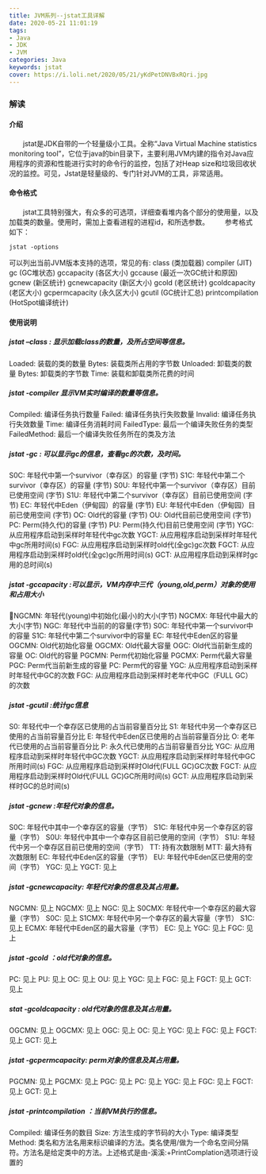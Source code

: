 ```yaml
---
title: JVM系列--jstat工具详解
date: 2020-05-21 11:01:19
tags:
- Java
- JDK
- JVM
categories: Java
keywords: jstat
cover: https://i.loli.net/2020/05/21/yKdPetDNVBxRQri.jpg
---
```

### 解读
#### 介绍
&emsp;&emsp;jstat是JDK自带的一个轻量级小工具。全称“Java Virtual Machine statistics monitoring tool”，它位于java的bin目录下，主要利用JVM内建的指令对Java应用程序的资源和性能进行实时的命令行的监控，包括了对Heap size和垃圾回收状况的监控。可见，Jstat是轻量级的、专门针对JVM的工具，非常适用。
#### 命令格式
&emsp;&emsp;jstat工具特别强大，有众多的可选项，详细查看堆内各个部分的使用量，以及加载类的数量。使用时，需加上查看进程的进程id，和所选参数。
&emsp;&emsp;参考格式如下：
```shell
jstat -options 
```
可以列出当前JVM版本支持的选项，常见的有:
class (类加载器) 
compiler (JIT) 
gc (GC堆状态) 
gccapacity (各区大小) 
gccause (最近一次GC统计和原因) 
gcnew (新区统计)
gcnewcapacity (新区大小)
gcold (老区统计)
gcoldcapacity (老区大小)
gcpermcapacity (永久区大小)
gcutil (GC统计汇总)
printcompilation (HotSpot编译统计)

#### 使用说明
##### jstat –class<pid> : 显示加载class的数量，及所占空间等信息。
Loaded: 装载的类的数量
Bytes: 装载类所占用的字节数
Unloaded: 卸载类的数量
Bytes: 卸载类的字节数
Time: 装载和卸载类所花费的时间
##### jstat -compiler <pid>显示VM实时编译的数量等信息。
Compiled: 编译任务执行数量
Failed: 编译任务执行失败数量
Invalid: 编译任务执行失效数量
Time: 编译任务消耗时间
FailedType: 最后一个编译失败任务的类型
FailedMethod: 最后一个编译失败任务所在的类及方法
##### jstat -gc <pid>: 可以显示gc的信息，查看gc的次数，及时间。
S0C: 年轻代中第一个survivor（幸存区）的容量 (字节)
S1C: 年轻代中第二个survivor（幸存区）的容量 (字节)
S0U: 年轻代中第一个survivor（幸存区）目前已使用空间 (字节)
S1U: 年轻代中第二个survivor（幸存区）目前已使用空间 (字节)
EC: 年轻代中Eden（伊甸园）的容量 (字节)
EU: 年轻代中Eden（伊甸园）目前已使用空间 (字节)
OC: Old代的容量 (字节)
OU: Old代目前已使用空间 (字节)
PC: Perm(持久代)的容量 (字节)
PU: Perm(持久代)目前已使用空间 (字节)
YGC: 从应用程序启动到采样时年轻代中gc次数
YGCT: 从应用程序启动到采样时年轻代中gc所用时间(s)
FGC: 从应用程序启动到采样时old代(全gc)gc次数
FGCT: 从应用程序启动到采样时old代(全gc)gc所用时间(s)
GCT: 从应用程序启动到采样时gc用的总时间(s)
##### jstat -gccapacity <pid>:可以显示，VM内存中三代（young,old,perm）对象的使用和占用大小
NGCMN: 年轻代(young)中初始化(最小)的大小(字节)
NGCMX: 年轻代中最大的大小(字节)
NGC: 年轻代中当前的的容量(字节)
S0C: 年轻代中第一个survivor中的容量
S1C: 年轻代中第二个survivor中的容量
EC: 年轻代中Eden区的容量
OGCMN: Old代初始化容量
OGCMX: Old代最大容量
OGC: Old代当前新生成的容量
OC: Old代的容量
PGCMN: Perm代初始化容量
PGCMX: Perm代最大容量
PGC: Perm代当前新生成的容量
PC: Perm代的容量
YGC: 从应用程序启动到采样时年轻代中GC的次数
FGC: 从应用程序启动到采样时老年代中GC（FULL GC）的次数
##### jstat -gcutil <pid>:统计gc信息
S0: 年轻代中一个幸存区已使用的占当前容量百分比
S1: 年轻代中另一个幸存区已使用的占当前容量百分比
E: 年轻代中Eden区已使用的占当前容量百分比
O: 老年代已使用的占当前容量百分比
P: 永久代已使用的占当前容量百分比
YGC: 从应用程序启动到采样时年轻代中GC次数
YGCT: 从应用程序启动到采样时年轻代中GC所用时间(s)
FGC: 从应用程序启动到采样时Old代(FULL GC)GC次数
FGCT: 从应用程序启动到采样时Old代(FULL GC)GC所用时间(s)
GCT: 从应用程序启动到采样时GC的总时间(s)
##### jstat -gcnew <pid>:年轻代对象的信息。
S0C: 年轻代中其中一个幸存区的容量（字节）
S1C: 年轻代中另一个幸存区的容量（字节）
S0U: 年轻代中其中一个幸存区目前已使用的空间（字节）
S1U: 年轻代中另一个幸存区目前已使用的空间（字节）
TT: 持有次数限制
MTT: 最大持有次数限制
EC: 年轻代中Eden区的容量（字节）
EU: 年轻代中Eden区已使用的空间（字节）
YGC: 见上
YGCT: 见上
##### jstat -gcnewcapacity<pid>: 年轻代对象的信息及其占用量。
NGCMN: 见上
NGCMX: 见上
NGC: 见上
S0CMX: 年轻代中一个幸存区的最大容量（字节）
S0C: 见上
S1CMX: 年轻代中另一个幸存区的最大容量（字节）
S1C: 见上
ECMX: 年轻代中Eden区的最大容量（字节）
EC: 见上
YGC: 见上
FGC: 见上
##### jstat -gcold <pid>：old代对象的信息。
PC: 见上
PU: 见上
OC: 见上
OU: 见上
YGC: 见上
FGC: 见上
FGCT: 见上
GCT: 见上
##### stat -gcoldcapacity <pid>: old代对象的信息及其占用量。
OGCMN: 见上
OGCMX: 见上
OGC: 见上
OC: 见上
YGC: 见上
FGC: 见上
FGCT: 见上
GCT: 见上
##### jstat -gcpermcapacity<pid>: perm对象的信息及其占用量。
PGCMN: 见上
PGCMX: 见上
PGC: 见上
PC: 见上
YGC: 见上
FGC: 见上
FGCT: 见上
GCT: 见上
##### jstat -printcompilation <pid>：当前VM执行的信息。
Compiled: 编译任务的数目
Size: 方法生成的字节码的大小
Type: 编译类型
Method: 类名和方法名用来标识编译的方法。类名使用/做为一个命名空间分隔符。方法名是给定类中的方法。上述格式是由-溪溪:+PrintComplation选项进行设置的
